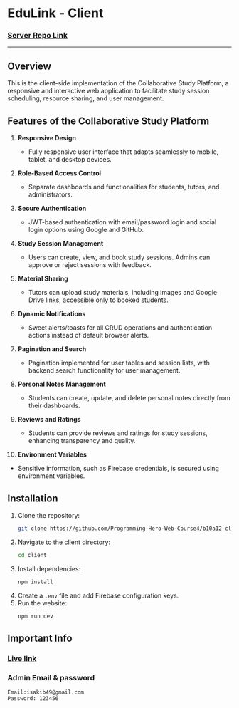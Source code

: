 # EduLink - Client

### [Server Repo Link](https://github.com/tsakib2000/Edu-Link-Server)
---

## Overview
This is the client-side implementation of the Collaborative Study Platform, a responsive and interactive web application to facilitate study session scheduling, resource sharing, and user management.

## Features of the Collaborative Study Platform

1. **Responsive Design**  
   - Fully responsive user interface that adapts seamlessly to mobile, tablet, and desktop devices.

2. **Role-Based Access Control**  
   - Separate dashboards and functionalities for students, tutors, and administrators.

3. **Secure Authentication**  
   - JWT-based authentication with email/password login and social login options using Google and GitHub.

4. **Study Session Management**  
   - Users can create, view, and book study sessions. Admins can approve or reject sessions with feedback.

5. **Material Sharing**  
   - Tutors can upload study materials, including images and Google Drive links, accessible only to booked students.

6. **Dynamic Notifications**  
   - Sweet alerts/toasts for all CRUD operations and authentication actions instead of default browser alerts.

7. **Pagination and Search**  
   - Pagination implemented for user tables and session lists, with backend search functionality for user management.

8. **Personal Notes Management**  
   - Students can create, update, and delete personal notes directly from their dashboards.

9. **Reviews and Ratings**  
   - Students can provide reviews and ratings for study sessions, enhancing transparency and quality.

10. **Environment Variables**  
   - Sensitive information, such as Firebase  credentials, is secured using environment variables.



## Installation
1. Clone the repository:
   ```bash
   git clone https://github.com/Programming-Hero-Web-Course4/b10a12-client-side-tsakib2000.git
   ```
2. Navigate to the client directory:
   ```bash
   cd client
   ```
3. Install dependencies:
   ```bash
   npm install
   ```
4. Create a `.env` file and add Firebase configuration keys.
5. Run the website:
   ```bash
   npm run dev
   ```

## Important Info

### [Live link](https://edu-link-9f9f8.web.app/)
 
 ### Admin Email & password
 ```
 Email:isakib49@gmail.com
 Password: 123456
 ```
